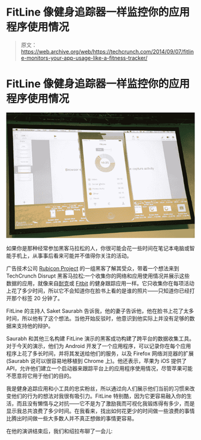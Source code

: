 # FitLine 像健身追踪器一样监控你的应用程序使用情况 

> 原文：<https://web.archive.org/web/https://techcrunch.com/2014/09/07/fitline-monitors-your-app-usage-like-a-fitness-tracker/>

# FitLine 像健身追踪器一样监控你的应用程序使用情况

![fitline](img/52b626d8028f32ed263ce1bd8129e172.png)

如果你是那种经常参加黑客马拉松的人，你很可能会花一些时间在笔记本电脑或智能手机上，从事事后看来可能并不值得你关注的活动。

广告技术公司 [Rubicon Project](https://web.archive.org/web/20221006172952/http://www.rubiconproject.com/) 的一组黑客了解其受众，带着一个想法来到 TechCrunch Disrupt 黑客马拉松:一个收集你的网络和应用使用情况并展示这些数据的应用，就像来自[耐克](https://web.archive.org/web/20221006172952/https://itunes.apple.com/us/app/nike+-move/id712498492?mt=8)或 [Fitbit](https://web.archive.org/web/20221006172952/http://www.fitbit.com/) 的健身跟踪应用一样。它只收集你在每项活动上花了多少时间，所以它不会知道你在脸书上看的是谁的照片——只知道你已经打开那个标签 20 分钟了。

FitLine 的主持人 Saket Saurabh 告诉我，他的妻子告诉他，他在脸书上花了太多时间，所以他有了这个想法。当他开始反驳时，他意识到他实际上并没有足够的数据来支持他的辩护。

Saurabh 和其他三名构建 FitLine 演示的黑客成功构建了跨平台的数据收集工具。对于今天的演示，他们为 Android 开发了一个应用程序，可以记录你在每个应用程序上花了多长时间，并将其发送给他们的服务，以及 Firefox 网络浏览器的扩展(Saurabh 说可以很容易地移植到 Chrome 上)。他还表示，苹果为 iOS 提供了 API，允许他们建立一个启动器来跟踪平台上的应用程序使用情况，尽管苹果可能不愿意将它用于他们的目的。

我是健身追踪应用和小工具的忠实粉丝，所以通过向人们展示他们当前的习惯来改变他们的行为的想法对我很有吸引力。FitLine 特别酷，因为它更容易融入你的生活，而且没有懒惰与之对抗——它不是为了激励我而可视化我锻炼得有多少，而是显示我总共浪费了多少时间。在我看来，找出如何花更少的时间做一些浪费的事情比腾出时间做一些大多数人并不真正想做的事情更容易。

在他的演讲结束后，我们和绍拉布聊了一会儿:
